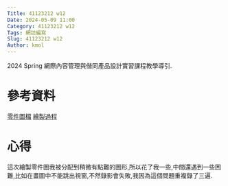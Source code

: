 ```yaml
---
Title: 41123212 w12
Date: 2024-05-09 11:00
Category: 41123212 w12
Tags: 網誌編寫
Slug: 41123212 w12
Author: kmol
---
```


2024 Spring 網際內容管理與偕同產品設計實習課程教學導引.

<!-- PELICAN_END_SUMMARY -->
# 參考資料
  [零件圖檔](https://nfuedu-my.sharepoint.com/:u:/g/personal/41123238_nfu_edu_tw/ERwjggymxjpPiV-NS1y0rtIBE6T9bQH_gDOBW_LFPpIcQw?e=fPHDeE)
  [繪製過程](https://nfuedu-my.sharepoint.com/:u:/g/personal/41123238_nfu_edu_tw/EQ9595PplRZJgsFdMiYf_AMBkebfzX4ipRLUm8wcr1ee0w?e=YemO6O)
# 心得
這次繪製零件圖我被分配到稍微有點難的圖形,所以花了我一些,中間還遇到一些困難,比如在畫圖中不能跳出視窗,不然錄影會失敗,我因為這個問題重複錄了三遍.